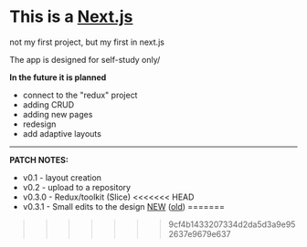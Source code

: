 # This is a [Next.js](https://nextjs.org/) 

not my first project, but my first in next.js

The app is designed for self-study only/

**In the future it is planned**
- connect to the "redux" project
- adding CRUD
- adding new pages
- redesign
- add adaptive layouts
____
**PATCH NOTES:**
- v0.1 - layout creation 
- v0.2 - upload to a repository 
- v0.3.0 - Redux/toolkit (Slice)
<<<<<<< HEAD
- v0.3.1 - Small edits to the design [NEW](https://imgur.com/jrGwroG) ([old](https://imgur.com/Vem9TFX))
=======


   
>>>>>>> 9cf4b1433207334d2da5d3a9e952637e9679e637
